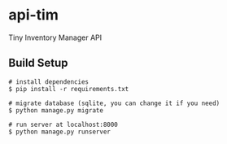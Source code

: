 # api-tim
Tiny Inventory Manager API

## Build Setup

```
# install dependencies
$ pip install -r requirements.txt

# migrate database (sqlite, you can change it if you need)
$ python manage.py migrate

# run server at localhost:8000
$ python manage.py runserver
```


